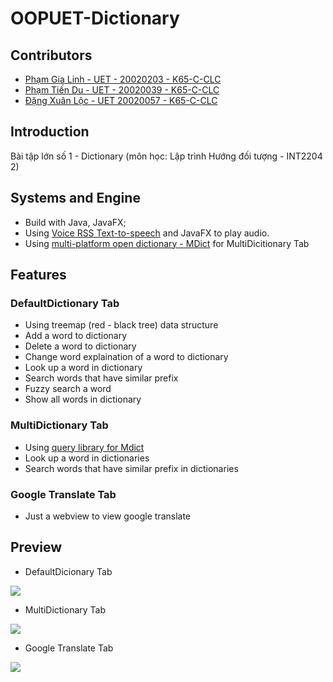# OOPUET-Dictionary

## Contributors
- [Phạm Gia Linh - UET - 20020203 - K65-C-CLC](https://github.com/phamgialinhlx)
- [Phạm Tiến Du - UET - 20020039 - K65-C-CLC](https://github.com/dupham2206)
- [Đặng Xuân Lộc - UET 20020057 - K65-C-CLC](https://github.com/DXL64)

## Introduction
Bài tập lớn số 1 - Dictionary (môn học: Lập trình Hướng đối tượng - INT2204 2)

## Systems and Engine

- Build with Java, JavaFX;
- Using [Voice RSS Text-to-speech](http://www.voicerss.org/api/) and JavaFX to play audio.
- Using [multi-platform open dictionary - MDict](https://github.com/csarron/mdict-analysis/blob/master/README.md) for MultiDicitionary Tab 

## Features

### DefaultDictionary Tab

- Using treemap (red - black tree) data structure
- Add a word to dictionary
- Delete a word to dictionary
- Change word explaination of a word to dictionary
- Look up a word in dictionary
- Search words that have similar prefix
- Fuzzy search a word
- Show all words in dictionary

### MultiDictionary Tab

- Using [query library for Mdict](https://github.com/phamgialinhlx/mdict-java)
- Look up a word in dictionaries
- Search words that have similar prefix in dictionaries

### Google Translate Tab

- Just a webview to view google translate

## Preview

- DefaultDicionary Tab 

<img src="https://github.com/phamgialinhlx/oopuet-dictionary/blob/main/screenshots/DefaultDictionary.png">

- MultiDictionary Tab

<img src="https://github.com/phamgialinhlx/oopuet-dictionary/blob/main/screenshots/MultiDictionary.png">

- Google Translate Tab

<img src="https://github.com/phamgialinhlx/oopuet-dictionary/blob/main/screenshots/GoogleTranslate.png">
